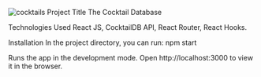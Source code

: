 ![cocktails](https://user-images.githubusercontent.com/76566329/131918841-b9bdbeb5-bdc9-403b-a491-bd0f9d1f12ff.png)
Project Title
The Cocktail Database

Technologies Used
React JS, CocktailDB API, React Router, React Hooks.

Installation
In the project directory, you can run:
npm start

Runs the app in the development mode.
Open http://localhost:3000 to view it in the browser.
